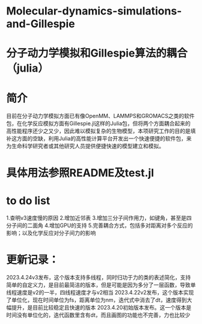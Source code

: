 # Molecular-dynamics-simulations-and-Gillespie
# 分子动力学模拟和Gillespie算法的耦合（julia）

# 简介
目前在分子动力学模拟方面已有像OpenMM、LAMMPS和GROMACS之类的软件包，在化学反应模拟方面有Gillespie.jl这样的Julia包，但将两个方面耦合起来的高性能程序还少之又少，因此难以模拟复杂的生物模型，本项研究工作的目的是填补这方面的空缺，利用Julia的高性能计算平台开发出一个快速便捷的软件包，来为生命科学研究者或其他研究人员提供便捷快速的模型建立和模拟。

# 具体用法参照README及test.jl

# to do list
1.查明v3速度慢的原因
2.增加近邻表
3.增加三分子间作用力，如键角，甚至是四分子间的二面角
4.增加GPU的支持
5.完善耦合方式，包括多对距离对多个反应的影响；以及化学反应对分子间力的影响


# 更新记录：
2023.4.24v3发布，这个版本支持多线程，同时归功于力的类的表述简化，支持简单的自定义力，是目前最简洁的版本，但是可能是因为多分了一层函数，导致单线程速度是v2的一半，四线程速度才与v2相当
2023.4.22v2发布，这个版本实现了单位化，现在时间单位为fs，距离单位为nm，迭代式中消去了dt，速度得到大幅提升，是目前比较稳定且快速的版本
2023.4.20初始版本发布。这一个版本是时间没有单位化的，迭代函数里含有dt，而且画图的功能也不完善，力也比较少
